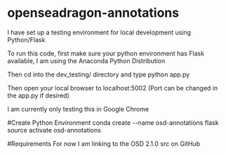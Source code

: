 openseadragon-annotations
=========================
I have set up a testing environment for local development using Python/Flask

To run this code, first make sure your python environment has Flask available, I am using the Anaconda Python Distribution

Then cd into the dev_testing/ directory and type python app.py

Then open your local browser to localhost:5002  (Port can be changed in the app.py if desired)

I am currently only testing this in Google Chrome

#Create Python Environment
conda create --name osd-annotations flask
source activate osd-annotations




#Requirements
For now I am linking to the OSD 2.1.0 src on GitHub






